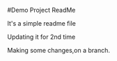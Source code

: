 #Demo Project ReadMe

It's a simple readme file

Updating it for 2nd time

Making some changes,on a branch.
